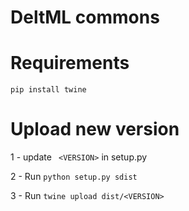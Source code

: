 # DeltML commons

# Requirements
```pip install twine```


# Upload new version
1 - update ``` <VERSION>```   in setup.py

2 - Run  ```python setup.py sdist```

3 - Run ```twine upload dist/<VERSION>``` 